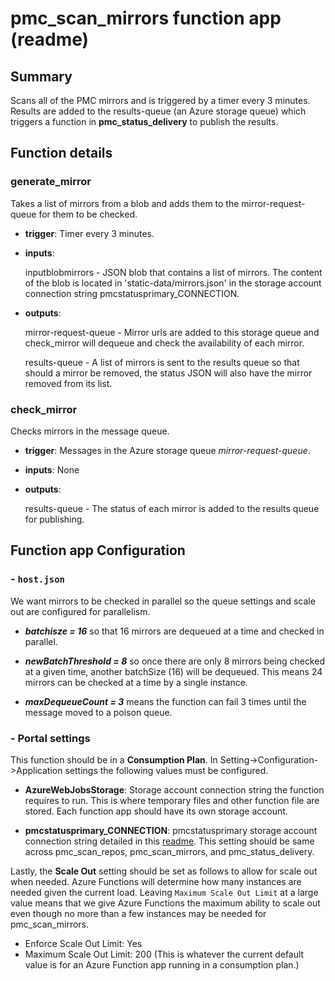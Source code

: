 # pmc_scan_mirrors function app (readme)

## Summary

Scans all of the PMC mirrors and is triggered by a timer every 3 minutes. Results are added to the results-queue (an Azure storage queue) which triggers a function in **pmc_status_delivery** to publish the results.

## Function details
### generate_mirror
Takes a list of mirrors from a blob and adds them to the mirror-request-queue for them to be checked. 

- **trigger**: Timer every 3 minutes.

- **inputs**: 
    
    inputblobmirrors - JSON blob that contains a list of mirrors. The content of the blob is located in 'static-data/mirrors.json' in the storage account connection string pmcstatusprimary_CONNECTION.

- **outputs**:

    mirror-request-queue - Mirror urls are added to this storage queue and check_mirror will dequeue and check the availability of each mirror.

    results-queue - A list of mirrors is sent to the results queue so that should a mirror be removed, the status JSON will also have the mirror removed from its list. 

### check_mirror
Checks mirrors in the message queue. 

- **trigger**: Messages in the Azure storage queue *mirror-request-queue*. 

- **inputs**: None

- **outputs**: 
    
    results-queue - The status of each mirror is added to the results queue for publishing. 

## Function app Configuration
### - `host.json` 

We want mirrors to be checked in parallel so the queue settings and scale out are configured for parallelism. 
- ***batchisze = 16*** so that 16 mirrors are dequeued at a time and checked in parallel. 

- ***newBatchThreshold = 8*** so once there are only 8 mirrors being checked at a given time, another batchSize (16) will be dequeued. This means 24 mirrors can be checked at a time by a single instance. 

- ***maxDequeueCount = 3*** means the function can fail 3 times until the message moved to a poison queue. 

### - Portal settings
This function should be in a **Consumption Plan**. In Setting->Configuration->Application settings the following values must be configured.

- **AzureWebJobsStorage**: Storage account connection string the function requires to run. This is where temporary files and other function file are stored. Each function app should have its own storage account. 

- **pmcstatusprimary_CONNECTION**: pmcstatusprimary storage account connection string detailed in this [readme](../../README.md). This setting should be same across pmc_scan_repos, pmc_scan_mirrors, and pmc_status_delivery. 

Lastly, the **Scale Out** setting should be set as follows to allow for scale out when needed. Azure Functions will determine how many instances are needed given the current load. Leaving `Maximum Scale Out Limit` at a large value means that we give Azure Functions the maximum ability to scale out even though no more than a few instances may be needed for pmc_scan_mirrors. 

- Enforce Scale Out Limit: Yes
- Maximum Scale Out Limit: 200 (This is whatever the current default value is for an Azure Function app running in a consumption plan.)